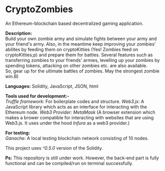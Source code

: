 # CryptoZombies
An Ethereum-blockchain based decentralized gaming application. 

**Description:**
</br>
Build your own zombie army and simulate fights between your army and your friend's army. Also, in the meantime keep improving your zombies' abilites by feeding them on cryptoKitties (Yes! Zombies feed on cryptoKitties;p) and prepare them for battles. 
Several features such as transferring zombies to your friends' armies, levelling up your zombies by spending tokens, attacking on other zombies etc. are also available.
</br>
So, gear up for the ultimate battles of zombies. May the strongest zombie win.B)

**Languages:** Solidity, JavaScript, JSON, html

**Tools used for development:-**
</br>
*Truffle framework:* For boilerplate codes and structure.
*Web3.js:* A JavaScript library which acts as an interface for interacting with the Ethereum node.
*Web3 Provider: MetaMask* (A browser extension which makes a brower compatible for interacting with websites that are using Web3.js. It uses under the hood *Infura* as a web3 provider.)

**For testing:**
</br>
*Ganache:* A local testing blockchain network consisting of 10 nodes.

This project uses *^0.5.0* version of the Solidity.

**Ps:** This repository is still under work. However, the back-end part is fully functional and can be compiled/run on terminal successfully.
